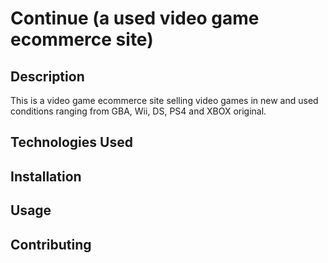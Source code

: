 # Continue (a used video game ecommerce site)

## Description
This is a video game ecommerce site selling video games in new and used conditions ranging from GBA, Wii, DS, PS4 and XBOX original. 

## Technologies Used


## Installation

## Usage

## Contributing
